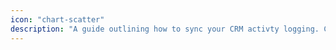 ```yaml
---
icon: "chart-scatter"
description: "A guide outlining how to sync your CRM activty logging. Coming soon!"
---
```


